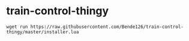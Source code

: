 # train-control-thingy
```
wget run https://raw.githubusercontent.com/Bende126/train-control-thingy/master/installer.lua
```
